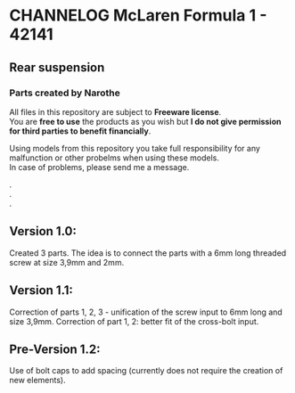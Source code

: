 # CHANNELOG McLaren Formula 1 - 42141 
## Rear suspension
### Parts created by Narothe

All files in this repository are subject to **Freeware license**.<br>
You are **free to use** the products as you wish but **I do not give permission for third parties to benefit financially**.<br>

Using models from this repository you take full responsibility for any malfunction or other probelms when using these models.<br>
In case of problems, please send me a message.

.<br>
.<br>
.<br>

## Version 1.0:
Created 3 parts. The idea is to connect the parts with a 6mm long threaded screw at size 3,9mm and 2mm.

## Version 1.1:
Correction of parts 1, 2, 3 - unification of the screw input to 6mm long and size 3,9mm. Correction of part 1, 2: better fit of the cross-bolt input.

## Pre-Version 1.2:
Use of bolt caps to add spacing (currently does not require the creation of new elements).